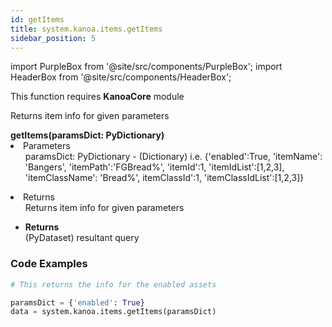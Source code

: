 ```yaml
---
id: getItems
title: system.kanoa.items.getItems
sidebar_position: 5
---
```

import PurpleBox from '@site/src/components/PurpleBox';
import HeaderBox from '@site/src/components/HeaderBox';

<PurpleBox>This function requires <b>KanoaCore</b> module</PurpleBox>
 

<HeaderBox header="Description">Returns item info for given parameters  </HeaderBox>

<HeaderBox header="Syntax">
    <b>getItems(paramsDict: PyDictionary) </b>
    <li> Parameters <br /> 
        <ul> paramsDict: PyDictionary - (Dictionary) i.e. &#123;'enabled':True, 'itemName': 'Bangers', 'itemPath':'FGBread%', 'itemId':1, 'itemIdList':[1,2,3], 'itemClassName': 'Bread%', itemClassId':1, 'itemClassIdList':[1,2,3]} </ul> 
    </li>
    <li> Returns <br /> 
        <ul>Returns item info for given parameters </ul>
    </li>
</HeaderBox>


- **Returns**  
    (PyDataset) resultant query


### Code Examples

```py
# This returns the info for the enabled assets

paramsDict = {'enabled': True}
data = system.kanoa.items.getItems(paramsDict)

```